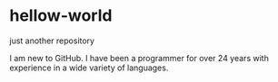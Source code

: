 # hellow-world
just another repository


I am new to GitHub. I have been a programmer for over 24 years with experience in a wide variety of languages.
